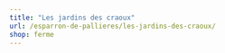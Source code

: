```yaml
---
title: "Les jardins des craoux"
url: /esparron-de-pallieres/les-jardins-des-craoux/
shop: ferme
---
```


